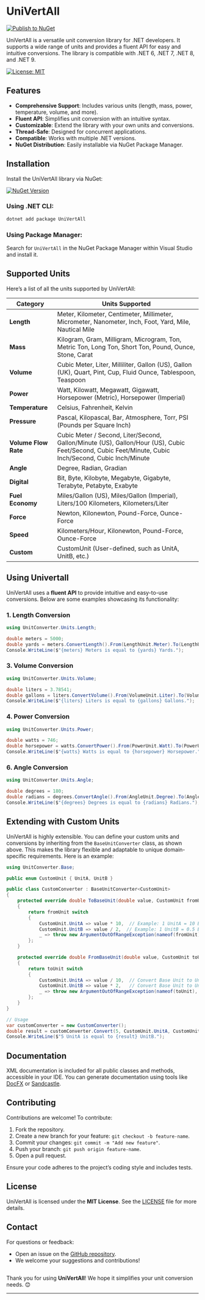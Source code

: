 ﻿# **UniVertAll**

[![Publish to NuGet](https://github.com/shahabfar/Univertall/actions/workflows/release.yml/badge.svg)](https://github.com/shahabfar/Univertall/actions/workflows/release.yml)

UniVertAll is a versatile unit conversion library for .NET developers. It supports a wide range of units and provides a fluent API for easy and intuitive conversions. The library is compatible with .NET 6, .NET 7, .NET 8, and .NET 9.

[![License: MIT](https://img.shields.io/badge/License-MIT-blue.svg)](https://opensource.org/licenses/MIT)

## **Features**

- **Comprehensive Support**: Includes various units (length, mass, power, temperature, volume, and more).
- **Fluent API**: Simplifies unit conversion with an intuitive syntax.
- **Customizable**: Extend the library with your own units and conversions.
- **Thread-Safe**: Designed for concurrent applications.
- **Compatible**: Works with multiple .NET versions.
- **NuGet Distribution**: Easily installable via NuGet Package Manager.


## **Installation**

Install the UniVertAll library via NuGet:

[![NuGet Version](https://img.shields.io/nuget/v/UniVertAll.svg)](https://www.nuget.org/packages/UniVertAll)

### Using .NET CLI:
```bash
dotnet add package UniVertAll
```

### Using Package Manager:
Search for `UniVertAll` in the NuGet Package Manager within Visual Studio and install it.


## **Supported Units**

Here’s a list of all the units supported by UniVertAll:

| **Category**      | **Units Supported**                                                                                                                                                                     |
|--------------------|----------------------------------------------------------------------------------------------------------------------------------------------------------------------------------------|
| **Length**         | Meter, Kilometer, Centimeter, Millimeter, Micrometer, Nanometer, Inch, Foot, Yard, Mile, Nautical Mile                                                                                 |
| **Mass**           | Kilogram, Gram, Milligram, Microgram, Ton, Metric Ton, Long Ton, Short Ton, Pound, Ounce, Stone, Carat                                                                                 |
| **Volume**         | Cubic Meter, Liter, Milliliter, Gallon (US), Gallon (UK), Quart, Pint, Cup, Fluid Ounce, Tablespoon, Teaspoon                                                                          |
| **Power**          | Watt, Kilowatt, Megawatt, Gigawatt, Horsepower (Metric), Horsepower (Imperial)                                                                                                         |
| **Temperature**    | Celsius, Fahrenheit, Kelvin                                                                                                                                                            |
| **Pressure**       | Pascal, Kilopascal, Bar, Atmosphere, Torr, PSI (Pounds per Square Inch)                                                                                                                |
| **Volume Flow Rate** | Cubic Meter / Second, Liter/Second, Gallon/Minute (US), Gallon/Hour (US), Cubic Feet/Second, Cubic Feet/Minute, Cubic Inch/Second, Cubic Inch/Minute                                 |
| **Angle**          | Degree, Radian, Gradian                                                                                                                                                                |
| **Digital**        | Bit, Byte, Kilobyte, Megabyte, Gigabyte, Terabyte, Petabyte, Exabyte                                                                                                                   |
| **Fuel Economy**   | Miles/Gallon (US), Miles/Gallon (Imperial), Liters/100 Kilometers, Kilometers/Liter                                                                                                    |
| **Force**          | Newton, Kilonewton, Pound-Force, Ounce-Force                                                                                                                                           |
| **Speed**          | Kilometers/Hour, Kilonewton, Pound-Force, Ounce-Force                                                                                                                                  |
| **Custom**         | CustomUnit (User-defined, such as UnitA, UnitB, etc.)                                                                                                                                  |

##

## **Using Univertall**

UniVertAll uses a **fluent API** to provide intuitive and easy-to-use conversions. Below are some examples showcasing its functionality:


### **1. Length Conversion**
```csharp
using UnitConverter.Units.Length;

double meters = 5000;
double yards = meters.ConvertLength().From(LengthUnit.Meter).To(LengthUnit.Yard);
Console.WriteLine($"{meters} Meters is equal to {yards} Yards.");
```

### **3. Volume Conversion**
```csharp
using UnitConverter.Units.Volume;

double liters = 3.78541;
double gallons = liters.ConvertVolume().From(VolumeUnit.Liter).To(VolumeUnit.Gallon);
Console.WriteLine($"{liters} Liters is equal to {gallons} Gallons.");
```

### **4. Power Conversion**
```csharp
using UnitConverter.Units.Power;

double watts = 746;
double horsepower = watts.ConvertPower().From(PowerUnit.Watt).To(PowerUnit.MetricHorsepower);
Console.WriteLine($"{watts} Watts is equal to {horsepower} Horsepower.");
```

### **6. Angle Conversion**
```csharp
using UnitConverter.Units.Angle;

double degrees = 180;
double radians = degrees.ConvertAngle().From(AngleUnit.Degree).To(AngleUnit.Radian);
Console.WriteLine($"{degrees} Degrees is equal to {radians} Radians.");
```

##

## **Extending with Custom Units**

UniVertAll is highly extensible. You can define your custom units and conversions by inheriting from the `BaseUnitConverter` class, as shown above. This makes the library flexible and adaptable to unique domain-specific requirements. Here is an example:

```csharp
using UnitConverter.Base;

public enum CustomUnit { UnitA, UnitB }

public class CustomConverter : BaseUnitConverter<CustomUnit>
{
    protected override double ToBaseUnit(double value, CustomUnit fromUnit)
    {
        return fromUnit switch
        {
            CustomUnit.UnitA => value * 10,  // Example: 1 UnitA = 10 Base Units
            CustomUnit.UnitB => value / 2,  // Example: 1 UnitB = 0.5 Base Units
            _ => throw new ArgumentOutOfRangeException(nameof(fromUnit), fromUnit, null)
        };
    }

    protected override double FromBaseUnit(double value, CustomUnit toUnit)
    {
        return toUnit switch
        {
            CustomUnit.UnitA => value / 10,  // Convert Base Unit to UnitA
            CustomUnit.UnitB => value * 2,   // Convert Base Unit to UnitB
            _ => throw new ArgumentOutOfRangeException(nameof(toUnit), toUnit, null)
        };
    }
}

// Usage
var customConverter = new CustomConverter();
double result = customConverter.Convert(5, CustomUnit.UnitA, CustomUnit.UnitB);
Console.WriteLine($"5 UnitA is equal to {result} UnitB.");
```


## **Documentation**

XML documentation is included for all public classes and methods, accessible in your IDE. You can generate documentation using tools like [DocFX](https://dotnet.github.io/docfx/) or [Sandcastle](https://github.com/EWSoftware/SHFB).


## **Contributing**

Contributions are welcome! To contribute:

1. Fork the repository.
2. Create a new branch for your feature: `git checkout -b feature-name`.
3. Commit your changes: `git commit -m "Add new feature"`.
4. Push your branch: `git push origin feature-name`.
5. Open a pull request.

Ensure your code adheres to the project’s coding style and includes tests.


## **License**

UniVertAll is licensed under the **MIT License**. See the [LICENSE](LICENSE) file for more details.


## **Contact**

For questions or feedback:

- Open an issue on the [GitHub repository](https://github.com/your-repo/UniVertAll).
- We welcome your suggestions and contributions!

##

Thank you for using **UniVertAll**! We hope it simplifies your unit conversion needs. 😊

---